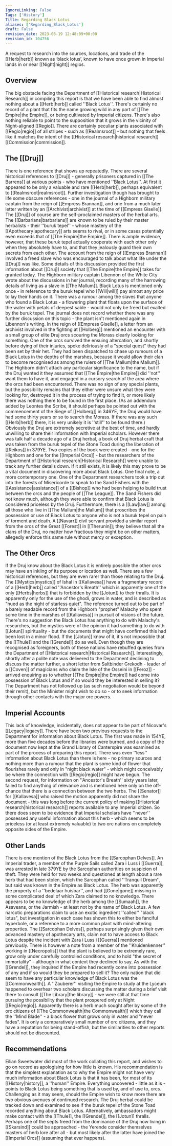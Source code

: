 ```yaml
---
IgnoreLinking: False
Tags: ['History']
Title: Regarding Black Lotus
aliases: ['Regarding_Black_Lotus']
draft: False
revision_date: 2023-08-19 12:48:09+00:00
revision_id: 104756
---
```


A request to research into the sources, locations, and trade of the [[Herb|herb]] known as ‘black lotus’, known to have once grown in Imperial lands in or near [[Night|night]] regios.
## Overview
The big obstacle facing the Department of [[Historical research|Historical Research]] in compiling this report is that we have been able to find almost nothing about a [[Herb|herb]] called ''Black Lotus''. There's certainly no record of a plant that fits the name growing wild in any part of [[The Empire|the Empire]], or being cultivated by Imperial citizens. There's also nothing reliable to point to the supposition that it grows in the vicinity of Night-aligned [[Regio]]. There are certainly peculiar plants associated with [[Regio|regio]] of all stripes - such as [[Realmsroot]] - but nothing that feels like it matches the intent of the [[Historical research|historical research]] [[Commission|commission]].  
## The [[Druj]]
There is one reference that shows up repeatedly. There are several historical references to [[Druj]] - generally prisoners captured in [[The Barrens]] at various points - who have mentioned ''Black Lotus''. At first it appeared to be only a valuable and rare [[Herb|herb]], perhaps equivalent to [[Realmsroot|realmsroot]]. Further investigation though has brought to life some obscure references - one in the journal of a Highborn military captain from the reign of [[Empress Brannan]], and one from a much later letter written by an [[Archivist|archivist]] at the time of [[Empress Giselle]].
The [[Druj]] of course are the self-proclaimed masters of the herbal arts. The [[Barbarians|barbarians]] are known to be ruled by their master herbalists - their ''buruk tepel'' - whose mastery of the [[Apothecary|apothecary]] arts seems to rival, or in some cases potentially even exceeds that of [[The Empire|the Empire]]. There is ample evidence, however, that these buruk tepel actually cooperate with each other only when they absolutely have to, and that they jealously guard their own secrets from each other.
The account from the reign of [[Empress Brannan]] involved a freed slave who was encouraged to talk about what life under the [[Druj]] was like. Some details of this discussion provided the first information about [[Druj]] society that [[The Empire|the Empire]] takes for granted today. The Highborn military captain Libennon of the White City wrote about the discussions in her journal, recording many of the harrowing details of living as a slave in [[The Mallum]]. Black Lotus is mentioned only once - in reference to the buruk tepel who [[Will|will]] pay almost any price to lay their hands on it. There was a rumour among the slaves that anyone who found a Black Lotus - a flowering plant that floats upon the surface of the water with petals of deepest sable - would not only be freed but exalted by the buruk tepel. The journal does not record whether there was any further discussion on this topic - the plant isn't mentioned again in Libennon's writing.
In the reign of [[Empress Giselle]], a letter from an archivist involved in the fighting at [[Holberg]] mentioned an encounter with a small group of elite Druj orcs scouring the Morass clearly looking for something. One of the orcs survived the ensuing altercation, and shortly before dying of their injuries, spoke deliriously of a "special quest" they had been set by their het. They had been dispatched to chase up rumours of a Black Lotus in the depths of the marshes, because it would allow their clan to become recognised as among the rulers of [[The Mallum|the Mallum]]. The Highborn didn't attach any particular significance to the name, but if the Druj wanted it they assumed that [[The Empire|the Empire]] did ''not'' want them to have it, and engaged in a cursory search of the area where the orcs had been encountered. There was no sign of any special plants, but the possibility remains that they either were unsure what they were looking for, destroyed it in the process of trying to find it, or more likely there was nothing there to be found in the first place. (As an addendum added by Leontes the Scribe, it should perhaps be pointed out with the commencement of the Siege of [[Holberg]] in 346YE, the Druj would have had some thirty years or so to search the Morass. If there was any such [[Herb|herb]] there, it is very unikely it is ''still'' to be found there.)
Obviously the Druj are extremely secretive at the best of time, and hardly unwilling to share their information with Imperial scholars. However there was talk half a decade ago of a Druj herbal, a book of Druj herbal craft that was taken from the buruk tepel of the Stone Toad during the liberation of [[Reikos]] in 379YE. Two copies of the book were created - one for the Highborn and one for the [[Imperial Orcs]] - but the researchers of the Department of [[Historical research|Historical Research]] were unable to track any further details down. If it still exists, it is likely this may prove to be a vital document in discovering more about Black Lotus.
One final note, a more contemporary one. One of the Department researchers took a trip out into the forests of Misericorde to speak to the Sand Fishers with the [[Assistance|assistance]] of a [[Bishop]] who had been helping to build trust between the orcs and the people of [[The League]]. The Sand Fishers did not know much, although they were able to confirm that Black Lotus is considered priceless by the Druj. Furthermore, there is a [[Law|law]] among all those who live in [[The Mallum|the Mallum]] that proscribes the possession or use of Black Lotus to anyone who is not a buruk tepel on pain of torment and death. A [[Navarr]] civil servant provided a similar report from the orcs of the Great [[Forest]] in [[Therunin]]; they believe that all the clans of the Druj, no matter how fractious they might be on other matters, allegedly enforce this same rule without mercy or exception.
## The Other Orcs
If the Druj know about the Black Lotus it is entirely possible the other orcs may have an inkling of its purpose or location as well. There are a few historical references, but they are even rarer than those relating to the Druj. The [[Mystics|mystics]] of Ishal in [[Kallavesa]] have a fragmentary record of a [[Herb|herb]] called ''Ancestor's Breath'' which is apparently one of the only [[Herbs|herbs]] that is forbidden by the [[Jotun]] to their thralls. It is apparently only for the use of the ghodi, grows in water, and is described as "hued as the night of starless quiet". The reference turned out to be part of a barely readable record from the Highborn "prophet" Malachy who spent some time in the marshes of [[Kallavesa]] in pursuit of visions of the future. There's no suggestion the Black Lotus has anything to do with Malachy's researches, but the mystics were of the opinion it had something to do with [[Jotun]] spirituality - but the documents that might have confirmed this had been lost in a minor flood.
If the [[Jotun]] know of it, it's not impossible that the [[Thule]] and the [[Grendel]] do as well. Even though they are recognised as foreigners, both of these nations have rebuffed queries from the Department of [[Historical research|Historical Research]]. Interestingly, shortly after a polite note was delivered to the Department declining to discuss the matter further, a short letter from Saltbinder Grekodh - leader of a [[Coven]] of magicians who claim the Isle of the Osseini in [[Feroz]] - arrived enquiring as to whether [[The Empire|the Empire]] had come into possession of Black Lotus and if so would they be interested in selling it? The Department has not followed up (as such negotiation would be beyond their remit), but the Minister might wish to do so - or to seek information through other contacts with the major orc powers.
## Imperial Accounts
This lack of knowledge, incidentally, does not appear to be part of Nicovar's [[Legacy|legacy]]. There have been two previous requests to the Department for information about Black Lotus. The first was made in 154YE, more than five decades before the libraries were burned, and a copy of the document now kept at the Grand Library of Canterspire was examined as part of the process of preparing this report. There was even ''less'' information about Black Lotus than there is here - no primary sources and nothing more than a rumour that the plant is some kind of flower that flourishes rarely and only in "night black water" - which might conceivably be where the connection with [[Regio|regio]] might have begun. The second request, for information on ''Ancestor's Breath'' sixty years later, failed to find anything of relevance and is mentioned here only on the off-chance that there is a connection between the two herbs. The [[Senator]] for [[Kallavesa]] who raised the motion apparently did not share the document - this was long before the current policy of making [[Historical research|historical research]] reports available to any Imperial citizen.
So there does seem to be evidence that Imperial scholars have ''never'' possessed any useful information about this herb - which seems to be priceless (or at least extremely valuable) to two orc nations on completely opposite sides of the Empire.
## Other Lands
There is one mention of the Black Lotus from the [[Sarcophan Delves]]. An Imperial trader, a member of the Purple Sails called Zara i Luss i [[Guerra]], was arrested in late 379YE by the Sarcophan authorities on suspicion of theft. They were held for two weeks and questioned at length about a rare herb that had been stolen, which the Sarcophan called ''Tranquil Dream'', but said was known in the Empire as Black Lotus. The herb was apparently the property of a ''bedelaar huisbar'', and had [[Gone|gone]] missing in some complicated deal of which Zara claimed to no knowledge. 
There appears to be no knowledge of the herb among the [[Sumaah]], the Asaveans, or the Jarmish - at least not by the name of Black Lotus. A few narcotic preparations claim to use an exotic ingredient ''called'' "black lotus", but investigation in each case has shown this to either be fanciful hyperbole, or a reference to a more common plant with mind-altering properties. The [[Sarcophan Delves]], perhaps surprisingly given their own advanced mastery of apothecary arts, claim not to have access to Black Lotus despite the incident with Zara i Luss i [[Guerra]] mentioned previously. There is however a note from a member of the ''Kruidenkenner'' working in [[Necropolis]] that the plant is believed to be extremely rare, grow only under carefully controlled conditions, and to hold "the secret of immortality" - although in what context they declined to say. As with the [[Grendel]], they inquired if the Empire had recently come into possession of any and if so would they be prepared to sell it?
The only nation that did seem to have any particular knowledge of Black Lotus was the [[Commonwealth]]. A ''Zauberer'' visiting the Empire to study at the Lyceum happened to overhear two scholars discussing the matter during a brief visit there to consult [[The Library|the library]] - we were still at that time pursuing the possibility that the plant prospered only at Night [[Regio|regio]]. Apparently there is a herb much sought after by some of the orc citizens of [[The Commonwealth|the Commonwealth]] which they call the ''Mind Blade'' - a black flower that grows only in water and "never fades". It is only a comparatively small number of orc citizens, and they have a reputation for being stand-offish, but the similarities to other reports should not be discounted.
## Recommendations
Eilian Sweetwater did most of the work collating this report, and wishes to go on record as apologising for how little is known. His recommendation is that the simplest explanation as to why the Empire might not have very much information about Black Lotus is that it has been, for most of its [[History|history]], a ''human'' Empire. Everything uncovered - little as it is - points to Black Lotus being something that is used by, and of use to, orcs. 
Challenging as it may seem, should the Empire wish to know more there are two obvious avenues of continued research. The Druj herbal could be tracked down and examined to see if the buruk tepel of the Stone Toad recorded anything about Black Lotus. Alternatively, ambassadors might make contact with the [[Thule]], the [[Grendel]], the [[Jotun]] thralls. Perhaps one of the septs freed from the dominance of the Druj now living in [[Skarsind]] could be approached - the Yerende consider themselves masters of herb lore after all - but most likely after the latter have joined the [[Imperial Orcs]] (assuming that ever happens).